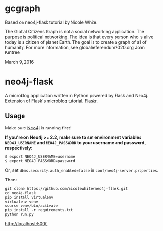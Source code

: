 # gcgraph
Based on neo4j-flask tutorial by Nicole White.

The Global Citizens Graph is not a social networking application.  The purpose is political networking. The idea is that every person who is alive today is a citizen of planet Earth.  The goal is to create a graph of all of humanity. For more information, see globalreferendum2020.org
John Kintree

March 9, 2016

# neo4j-flask
A microblog application written in Python powered by Flask and Neo4j. Extension of Flask's microblog tutorial, [Flaskr](http://flask.pocoo.org/docs/0.10/tutorial/).

## Usage

Make sure [Neo4j](http://neo4j.com/download/other-releases/) is running first!

**If you're on Neo4j >= 2.2, make sure to set environment variables `NEO4J_USERNAME` and `NEO4J_PASSWORD`
to your username and password, respectively:**

```
$ export NEO4J_USERNAME=username
$ export NEO4J_PASSWORD=password
```

Or, set `dbms.security.auth_enabled=false` in `conf/neo4j-server.properties`.

Then:

```
git clone https://github.com/nicolewhite/neo4j-flask.git
cd neo4j-flask
pip install virtualenv
virtualenv venv
source venv/bin/activate
pip install -r requirements.txt
python run.py
```

[http://localhost:5000](http://localhost:5000)
